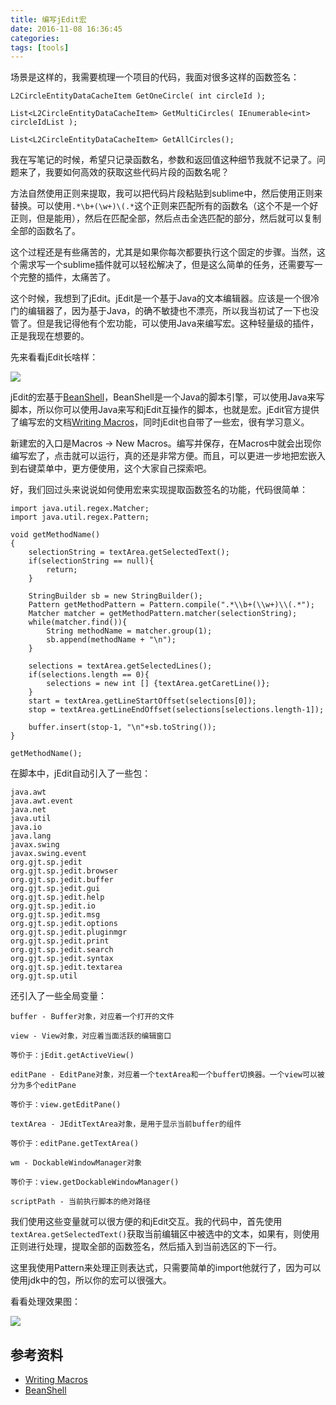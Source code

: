 ```yaml
---
title: 编写jEdit宏
date: 2016-11-08 16:36:45
categories:
tags: [tools]
---
```


场景是这样的，我需要梳理一个项目的代码，我面对很多这样的函数签名：

```
L2CircleEntityDataCacheItem GetOneCircle( int circleId );

List<L2CircleEntityDataCacheItem> GetMultiCircles( IEnumerable<int> circleIdList );

List<L2CircleEntityDataCacheItem> GetAllCircles();
```

我在写笔记的时候，希望只记录函数名，参数和返回值这种细节我就不记录了。问题来了，我要如何高效的获取这些代码片段的函数名呢？

方法自然使用正则来提取，我可以把代码片段粘贴到sublime中，然后使用正则来替换。可以使用`.*\b+(\w+)\(.*`这个正则来匹配所有的函数名（这个不是一个好正则，但是能用），然后在匹配全部，然后点击全选匹配的部分，然后就可以复制全部的函数名了。

这个过程还是有些痛苦的，尤其是如果你每次都要执行这个固定的步骤。当然，这个需求写一个sublime插件就可以轻松解决了，但是这么简单的任务，还需要写一个完整的插件，太痛苦了。

这个时候，我想到了jEdit。jEdit是一个基于Java的文本编辑器。应该是一个很冷门的编辑器了，因为基于Java，的确不敏捷也不漂亮，所以我当初试了一下也没管了。但是我记得他有个宏功能，可以使用Java来编写宏。这种轻量级的插件，正是我现在想要的。

先来看看jEdit长啥样：

![](/img/tools/jedit.png)

jEdit的宏基于[BeanShell][BeanShell]，BeanShell是一个Java的脚本引擎，可以使用Java来写脚本，所以你可以使用Java来写和jEdit互操作的脚本，也就是宏。jEdit官方提供了编写宏的文档[Writing Macros][Writing Macros]，同时jEdit也自带了一些宏，很有学习意义。

新建宏的入口是Macros -> New Macros。编写并保存，在Macros中就会出现你编写宏了，点击就可以运行，真的还是非常方便。而且，可以更进一步地把宏嵌入到右键菜单中，更方便使用，这个大家自己探索吧。

好，我们回过头来说说如何使用宏来实现提取函数签名的功能，代码很简单：

```
import java.util.regex.Matcher;
import java.util.regex.Pattern;

void getMethodName()
{
    selectionString = textArea.getSelectedText();
    if(selectionString == null){
        return;
    }
    
    StringBuilder sb = new StringBuilder();
    Pattern getMethodPattern = Pattern.compile(".*\\b+(\\w+)\\(.*");
    Matcher matcher = getMethodPattern.matcher(selectionString);
    while(matcher.find()){
        String methodName = matcher.group(1);
        sb.append(methodName + "\n");
    }
    
    selections = textArea.getSelectedLines();
    if(selections.length == 0){
        selections = new int [] {textArea.getCaretLine()};
    }
    start = textArea.getLineStartOffset(selections[0]);
    stop = textArea.getLineEndOffset(selections[selections.length-1]);
    
    buffer.insert(stop-1, "\n"+sb.toString());
}

getMethodName();
```

在脚本中，jEdit自动引入了一些包：

```
java.awt
java.awt.event
java.net
java.util
java.io
java.lang
javax.swing
javax.swing.event
org.gjt.sp.jedit
org.gjt.sp.jedit.browser
org.gjt.sp.jedit.buffer
org.gjt.sp.jedit.gui
org.gjt.sp.jedit.help
org.gjt.sp.jedit.io
org.gjt.sp.jedit.msg
org.gjt.sp.jedit.options
org.gjt.sp.jedit.pluginmgr
org.gjt.sp.jedit.print
org.gjt.sp.jedit.search
org.gjt.sp.jedit.syntax
org.gjt.sp.jedit.textarea
org.gjt.sp.util
```

还引入了一些全局变量：

```
buffer - Buffer对象，对应着一个打开的文件

view - View对象，对应着当面活跃的编辑窗口

等价于：jEdit.getActiveView()

editPane - EditPane对象，对应着一个textArea和一个buffer切换器。一个view可以被分为多个editPane

等价于：view.getEditPane()

textArea - JEditTextArea对象，是用于显示当前buffer的组件

等价于：editPane.getTextArea()

wm - DockableWindowManager对象

等价于：view.getDockableWindowManager()

scriptPath - 当前执行脚本的绝对路径
```

我们使用这些变量就可以很方便的和jEdit交互。我的代码中，首先使用`textArea.getSelectedText()`获取当前编辑区中被选中的文本，如果有，则使用正则进行处理，提取全部的函数签名，然后插入到当前选区的下一行。

这里我使用Pattern来处理正则表达式，只需要简单的import他就行了，因为可以使用jdk中的包，所以你的宏可以很强大。

看看处理效果图：

![](/img/tools/jedit-macro.gif)

## 参考资料
- [Writing Macros][Writing Macros]
- [BeanShell][BeanShell]

[Writing Macros]: http://www.jedit.org/users-guide/writing-macros-part.html
[BeanShell]: https://github.com/beanshell/beanshell